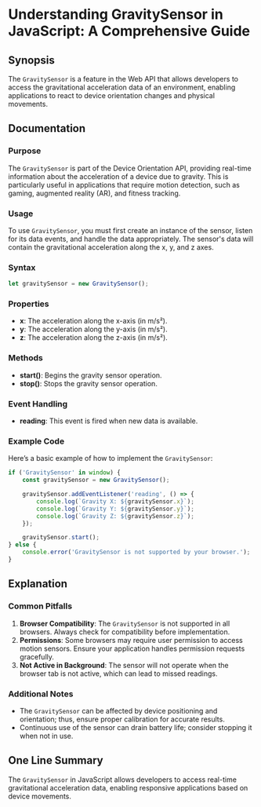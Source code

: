 <!--
Meta Description: # Understanding GravitySensor in JavaScript: A Comprehensive Guide ## Synopsis The `GravitySensor` is a feature in the Web API that allows developers ...
Meta Keywords: gravitysensor, acceleration, data, gravity, sensor
-->

# Understanding GravitySensor in JavaScript: A Comprehensive Guide

## Synopsis
The `GravitySensor` is a feature in the Web API that allows developers to access the gravitational acceleration data of an environment, enabling applications to react to device orientation changes and physical movements.

## Documentation

### Purpose
The `GravitySensor` is part of the Device Orientation API, providing real-time information about the acceleration of a device due to gravity. This is particularly useful in applications that require motion detection, such as gaming, augmented reality (AR), and fitness tracking.

### Usage
To use `GravitySensor`, you must first create an instance of the sensor, listen for its data events, and handle the data appropriately. The sensor's data will contain the gravitational acceleration along the x, y, and z axes.

### Syntax
```javascript
let gravitySensor = new GravitySensor();
```

### Properties
- **x**: The acceleration along the x-axis (in m/s²).
- **y**: The acceleration along the y-axis (in m/s²).
- **z**: The acceleration along the z-axis (in m/s²).

### Methods
- **start()**: Begins the gravity sensor operation.
- **stop()**: Stops the gravity sensor operation.

### Event Handling
- **reading**: This event is fired when new data is available.

### Example Code
Here’s a basic example of how to implement the `GravitySensor`:

```javascript
if ('GravitySensor' in window) {
    const gravitySensor = new GravitySensor();

    gravitySensor.addEventListener('reading', () => {
        console.log(`Gravity X: ${gravitySensor.x}`);
        console.log(`Gravity Y: ${gravitySensor.y}`);
        console.log(`Gravity Z: ${gravitySensor.z}`);
    });

    gravitySensor.start();
} else {
    console.error('GravitySensor is not supported by your browser.');
}
```

## Explanation
### Common Pitfalls
1. **Browser Compatibility**: The `GravitySensor` is not supported in all browsers. Always check for compatibility before implementation.
2. **Permissions**: Some browsers may require user permission to access motion sensors. Ensure your application handles permission requests gracefully.
3. **Not Active in Background**: The sensor will not operate when the browser tab is not active, which can lead to missed readings.

### Additional Notes
- The `GravitySensor` can be affected by device positioning and orientation; thus, ensure proper calibration for accurate results.
- Continuous use of the sensor can drain battery life; consider stopping it when not in use.

## One Line Summary
The `GravitySensor` in JavaScript allows developers to access real-time gravitational acceleration data, enabling responsive applications based on device movements.